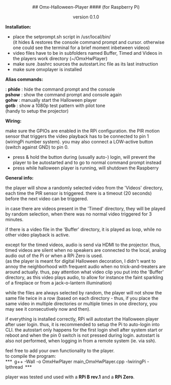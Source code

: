 <center>
## Omx-Halloween-Player
#### (for Raspberry Pi)

version 0.1.0</center>

**Installation:**  

- place the setprompt.sh script in /usr/local/bin/  
  (it hides & restores the console command prompt and cursor. otherwise
   one could see the terminal for a brief moment inbetween videos) 
- video files have to be in subfolders named Buffer, Timed and Videos 
  in the players work directory (~/OmxHwPlayer)
- make sure .bashrc sources the autostart.inc file as its last instruction
- make sure omxplayer is installed


**Alias commands:**  

: **phide** : hide the command prompt and the console  
  **pshow** : show the command prompt and console again  
  **gohw**  : manually start the Halloween player  
  **gotb**  : show a 1080p test pattern with pilot tone  
              (handy to setup the projector)

**Wiring:**  

make sure the GPIOs are enabled in the RPi configuration.
the PIR motion sensor that triggers the video playback has to be 
connected to pin 1 (wiringPi number system).
you may also connect a LOW-active button (switch against GND) to pin 0.  
- press & hold the button during (usually auto-) login, will prevent the 
  player to be autostarted and to go to normal command prompt instead  
- press while halloween player is running, will shutdown the Raspberry

**General info:**  

the player will show a randomly selected video from the 'Videos' 
directory, each time the PIR sensor is triggered. there is a timeout 
(20 seconds) before the next video can be triggered.

in case there are videos present in the 'Timed' directory, they will be 
played by random selection, when there was no normal video triggered for 
3 minutes.

if there is a video file in the 'Buffer' directory, it is played as loop, 
while no other video playback is active.

except for the timed videos, audio is send via HDMI to the projector. thus, 
timed videos are silent when no speakers are connected to the local, analog 
audio out of the Pi or when a RPi Zero is used.  
(as the player is meant for digital Halloween decoration, I didn't want to 
annoy the neighborhood with frequent audio when no trick-and-treaters are 
around actually. thus, pay attention what video clip you put into the 
'Buffer' directory, as this video plays audio, to allow for instance the 
faint sparkling of a fireplace or from a jack-o-lantern illumination)

while the files are always selected by random, the player will not show the 
same file twice in a row (based on each directory - thus, if you place the 
same video in multiple directories or multiple times in one directory, you 
may see it consecutively now and then).

if everything is installed correctly, RPi will autostart the Halloween player 
after user login. thus, it is recommended to setup the Pi to auto-login into 
CLI. the autostart only happens for the first login shell after system start 
or reboot and when the pin 0 switch is not pressed during login. autostart 
is also not performed, when logging in from a remote system (ie. via ssh).


feel free to add your own functionality to the player.  
to compile the program:  
***  g++ -Wall -o OmxHwPlayer main_OmxHwPlayer.cpp -lwiringPi -lpthread  ***

player was tested und used with a **RPi B rev.1** and a **RPi Zero**.
